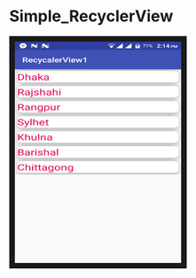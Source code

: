 # Simple_RecyclerView
<img src="image/image.png" 
alt="IMAGE ALT TEXT HERE" width="300" height="400" border="10" />
